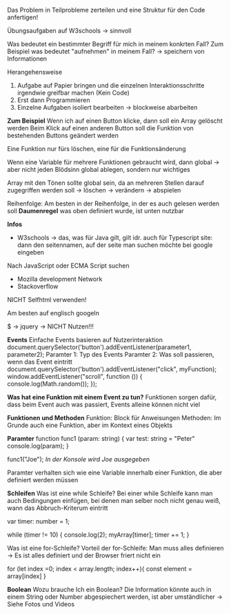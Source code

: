 Das Problem in Teilprobleme zerteilen und eine Struktur für den Code anfertigen!

Übungsaufgaben auf W3schools -> sinnvoll 

Was bedeutet ein bestimmter Begriff für mich in meinem konkrten Fall?
Zum Beispiel was bedeutet "aufnehmen" in meinem Fall? -> speichern von Informationen 

Herangehensweise
1. Aufgabe auf Papier bringen und die einzelnen Interaktionsschritte irgendwie greifbar machen (Kein Code)
2. Erst dann Programmieren 
3. Einzelne Aufgaben isoliert bearbeiten -> blockweise abarbeiten 

**Zum Beispiel**
Wenn ich auf einen Button klicke, dann soll ein Array gelöscht werden 
Beim Klick auf einen anderen Button soll die Funktion von bestehenden Buttons geändert werden 

Eine Funktion nur fürs löschen, eine für die Funktionsänderung 

Wenn eine Variable für mehrere Funktionen gebraucht wird, dann global
-> aber nicht jeden Blödsinn global ablegen, sondern nur wichtiges

Array mit den Tönen sollte global sein, da an mehreren Stellen darauf zugegriffen werden soll 
-> löschen
-> verändern
-> abspielen 

Reihenfolge: Am besten in der Reihenfolge, in der es auch gelesen werden soll 
**Daumenregel** was oben definiert wurde, ist unten nutzbar

**Infos**
- W3schools -> das, was für Java gilt, gilt idr. auch für Typescript
site: dann den seitennamen, auf der seite man suchen möchte bei google eingeben 

Nach JavaScript oder ECMA Script suchen 
- Mozilla development Network
- Stackoverflow

NICHT Selfhtml verwenden! 

Am besten auf englisch googeln 

$ -> jquery -> NICHT Nutzen!!!

**Events**
Einfache Events basieren auf Nutzerinteraktion
document.querySelector('button').addEventListener(parameter1, parameter2);
Paramter 1: Typ des Events 
Paramter 2: Was soll passieren, wenn das Event eintritt
document.querySelector('button').addEventListener("click", myFunction); 
window.addEventListener("scroll", function ()) {
    console.log(Math.random());
});

**Was hat eine Funktion mit einem Event zu tun?**
Funktionen sorgen dafür, dass beim Event auch was passiert, Events alleine können nicht viel 

**Funktionen und Methoden**
Funktion: Block für Anweisungen 
Methoden: Im Grunde auch eine Funktion, aber im Kontext eines Objekts 

**Paramter**
function func1 (param: string) {
 var test: string = "Peter"
 console.log(param); 
}

func1("Joe"); 
*In der Konsole wird Joe ausgegeben* 

Paramter verhalten sich wie eine Variable innerhalb einer Funktion, die aber definiert werden müssen 

**Schleifen**
Was ist eine while  Schleife? 
Bei einer while Schleife kann man auch Bedingungen einfügen, bei denen man selber noch nicht genau weiß, 
wann das Abbruch-Kriterum eintritt

var timer: number = 1;

  while (timer != 10) {
      console.log(2);
      myArray[timer];
      timer += 1;
  }

Was ist eine for-Schleife?
Vorteil der for-Schleife: Man muss alles definieren -> Es ist alles definiert und der Browser friert nicht ein 

for (let index =0; index < array.length; index++){
    const element = array[index]
}

**Boolean**
Wozu brauche Ich ein Boolean?
Die Information könnte auch in einem String oder Number abgespiechert werden, ist aber umständlicher
-> Siehe Fotos und Videos 